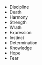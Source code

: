 - Discipline
- Death
- Harmony
- Strength
- Wrath
- Expression
- Instinct
- Determination
- Knowledge
- Hope
- Fear